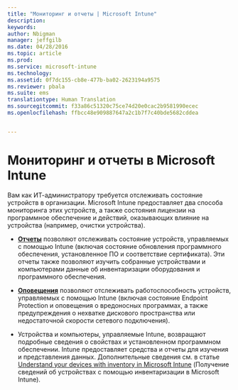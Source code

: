 ```yaml
---
title: "Мониторинг и отчеты | Microsoft Intune"
description: 
keywords: 
author: Nbigman
manager: jeffgilb
ms.date: 04/28/2016
ms.topic: article
ms.prod: 
ms.service: microsoft-intune
ms.technology: 
ms.assetid: 0f7dc155-cb8e-477b-ba02-2623194a9575
ms.reviewer: pbala
ms.suite: ems
translationtype: Human Translation
ms.sourcegitcommit: f33a86c51320c75ce74d20e0cac2b9581990ecec
ms.openlocfilehash: ffbcc48e909887647a2c1b7f7c40bde5682cddea


---
```


# Мониторинг и отчеты в Microsoft Intune
Вам как ИТ-администратору требуется отслеживать состояние устройств в организации. Microsoft Intune предоставляет два способа мониторинга этих устройств, а также состояния лицензии на программное обеспечение и действий, оказывающих влияние на устройства (например, очистки устройства).

-   **[Отчеты](understand-microsoft-intune-operations-by-using-reports.md)** позволяют отслеживать состояние устройств, управляемых с помощью Intune (включая состояние обновления программного обеспечения, установленное ПО и соответствие сертификата). 
     Эти отчеты также позволяют изучить собранные устройствами и компьютерами данные об инвентаризации оборудования и программного обеспечения.

-   **[Оповещения](get-notified-by-alerts.md)** позволяют отслеживать работоспособность устройств, управляемых с помощью Intune (включая состояние Endpoint Protection и оповещения о вредоносных программах, а также предупреждения о нехватке дискового пространства или недостаточной скорости сетевого подключения).

-   Устройства и компьютеры, управляемые Intune, возвращают подробные сведения о свойствах и установленном программном обеспечении.  Intune предоставляет средства и отчеты для изучения и представления данных. Дополнительные сведения см. в статье [Understand your devices with inventory in Microsoft Intune](understand-your-devices-with-inventory-in-microsoft-intune.md) (Получение сведений об устройствах с помощью инвентаризации в Microsoft Intune).




<!--HONumber=Jun16_HO4-->



